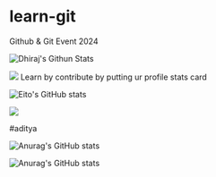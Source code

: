 # learn-git
Github &amp; Git Event 2024

![Dhiraj's Githun Stats](https://pixel-profile.vercel.app/api/github-stats?username=DhirajRajpurohit&theme=journey&pixelate_avatar=false)

![](https://github-profile-summary-cards.vercel.app/api/cards/stats?username=DhirajRajpurohit)
Learn by contribute by putting ur profile stats card



![Eito's GitHub stats](https://github-readme-stats.vercel.app/api?username=eitozx&show_icons=true&bg_color=00000000)

![](https://github-profile-summary-cards.vercel.app/api/cards/stats?username=eitozx)

#aditya

![Anurag's GitHub stats](https://github-readme-stats.vercel.app/api?username=DevendraRaj58&show_icons=true&theme=transparent)

![Anurag's GitHub stats](https://github-readme-stats.vercel.app/api?username=akm6872&show_icons=true)
